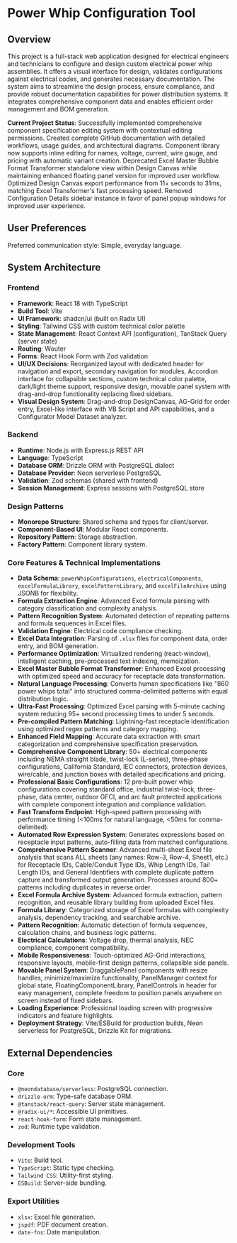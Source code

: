 # Power Whip Configuration Tool

## Overview
This project is a full-stack web application designed for electrical engineers and technicians to configure and design custom electrical power whip assemblies. It offers a visual interface for design, validates configurations against electrical codes, and generates necessary documentation. The system aims to streamline the design process, ensure compliance, and provide robust documentation capabilities for power distribution systems. It integrates comprehensive component data and enables efficient order management and BOM generation.

**Current Project Status**: Successfully implemented comprehensive component specification editing system with contextual editing permissions. Created complete GitHub documentation with detailed workflows, usage guides, and architectural diagrams. Component library now supports inline editing for names, voltage, current, wire gauge, and pricing with automatic variant creation. Deprecated Excel Master Bubble Format Transformer standalone view within Design Canvas while maintaining enhanced floating panel version for improved user workflow. Optimized Design Canvas export performance from 11+ seconds to 31ms, matching Excel Transformer's fast processing speed. Removed Configuration Details sidebar instance in favor of panel popup windows for improved user experience.

## User Preferences
Preferred communication style: Simple, everyday language.

## System Architecture

### Frontend
- **Framework**: React 18 with TypeScript
- **Build Tool**: Vite
- **UI Framework**: shadcn/ui (built on Radix UI)
- **Styling**: Tailwind CSS with custom technical color palette
- **State Management**: React Context API (configuration), TanStack Query (server state)
- **Routing**: Wouter
- **Forms**: React Hook Form with Zod validation
- **UI/UX Decisions**: Reorganized layout with dedicated header for navigation and export, secondary navigation for modules, Accordion interface for collapsible sections, custom technical color palette, dark/light theme support, responsive design, movable panel system with drag-and-drop functionality replacing fixed sidebars.
- **Visual Design System**: Drag-and-drop DesignCanvas, AG-Grid for order entry, Excel-like interface with VB Script and API capabilities, and a Configurator Model Dataset analyzer.

### Backend
- **Runtime**: Node.js with Express.js REST API
- **Language**: TypeScript
- **Database ORM**: Drizzle ORM with PostgreSQL dialect
- **Database Provider**: Neon serverless PostgreSQL
- **Validation**: Zod schemas (shared with frontend)
- **Session Management**: Express sessions with PostgreSQL store

### Design Patterns
- **Monorepo Structure**: Shared schema and types for client/server.
- **Component-Based UI**: Modular React components.
- **Repository Pattern**: Storage abstraction.
- **Factory Pattern**: Component library system.

### Core Features & Technical Implementations
- **Data Schema**: `powerWhipConfigurations`, `electricalComponents`, `excelFormulaLibrary`, `excelPatternLibrary`, and `excelFileArchive` using JSONB for flexibility.
- **Formula Extraction Engine**: Advanced Excel formula parsing with category classification and complexity analysis.
- **Pattern Recognition System**: Automated detection of repeating patterns and formula sequences in Excel files.
- **Validation Engine**: Electrical code compliance checking.
- **Excel Data Integration**: Parsing of `.xlsx` files for component data, order entry, and BOM generation.
- **Performance Optimization**: Virtualized rendering (react-window), intelligent caching, pre-processed text indexing, memoization.
- **Excel Master Bubble Format Transformer**: Enhanced Excel processing with optimized speed and accuracy for receptacle data transformation.
- **Natural Language Processing**: Converts human specifications like "860 power whips total" into structured comma-delimited patterns with equal distribution logic.
- **Ultra-Fast Processing**: Optimized Excel parsing with 5-minute caching system reducing 95+ second processing times to under 5 seconds.
- **Pre-compiled Pattern Matching**: Lightning-fast receptacle identification using optimized regex patterns and category mapping.
- **Enhanced Field Mapping**: Accurate data extraction with smart categorization and comprehensive specification preservation.
- **Comprehensive Component Library**: 50+ electrical components including NEMA straight blade, twist-lock (L-series), three-phase configurations, California Standard, IEC connectors, protection devices, wire/cable, and junction boxes with detailed specifications and pricing.
- **Professional Basic Configurations**: 12 pre-built power whip configurations covering standard office, industrial twist-lock, three-phase, data center, outdoor GFCI, and arc fault protected applications with complete component integration and compliance validation.
- **Fast Transform Endpoint**: High-speed pattern processing with performance timing (<100ms for natural language, <50ms for comma-delimited).
- **Automated Row Expression System**: Generates expressions based on receptacle input patterns, auto-filling data from matched configurations.
- **Comprehensive Pattern Scanner**: Advanced multi-sheet Excel file analysis that scans ALL sheets (any names: Row-3, Row-4, Sheet1, etc.) for Receptacle IDs, Cable/Conduit Type IDs, Whip Length IDs, Tail Length IDs, and General Identifiers with complete duplicate pattern capture and transformed output generation. Processes around 800+ patterns including duplicates in reverse order.
- **Excel Formula Archive System**: Advanced formula extraction, pattern recognition, and reusable library building from uploaded Excel files.
- **Formula Library**: Categorized storage of Excel formulas with complexity analysis, dependency tracking, and searchable archive.
- **Pattern Recognition**: Automatic detection of formula sequences, calculation chains, and business logic patterns.
- **Electrical Calculations**: Voltage drop, thermal analysis, NEC compliance, component compatibility.
- **Mobile Responsiveness**: Touch-optimized AG-Grid interactions, responsive layouts, mobile-first design patterns, collapsible side panels.
- **Movable Panel System**: DraggablePanel components with resize handles, minimize/maximize functionality, PanelManager context for global state, FloatingComponentLibrary, PanelControls in header for easy management, complete freedom to position panels anywhere on screen instead of fixed sidebars.
- **Loading Experience**: Professional loading screen with progressive indicators and feature highlights.
- **Deployment Strategy**: Vite/ESBuild for production builds, Neon serverless for PostgreSQL, Drizzle Kit for migrations.

## External Dependencies

### Core
- `@neondatabase/serverless`: PostgreSQL connection.
- `drizzle-orm`: Type-safe database ORM.
- `@tanstack/react-query`: Server state management.
- `@radix-ui/*`: Accessible UI primitives.
- `react-hook-form`: Form state management.
- `zod`: Runtime type validation.

### Development Tools
- `Vite`: Build tool.
- `TypeScript`: Static type checking.
- `Tailwind CSS`: Utility-first styling.
- `ESBuild`: Server-side bundling.

### Export Utilities
- `xlsx`: Excel file generation.
- `jspdf`: PDF document creation.
- `date-fns`: Date manipulation.